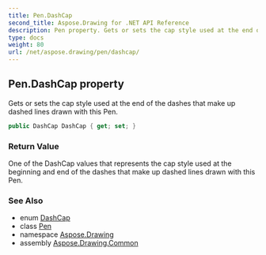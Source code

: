 ```yaml
---
title: Pen.DashCap
second_title: Aspose.Drawing for .NET API Reference
description: Pen property. Gets or sets the cap style used at the end of the dashes that make up dashed lines drawn with this Pen
type: docs
weight: 80
url: /net/aspose.drawing/pen/dashcap/
---
```

## Pen.DashCap property

Gets or sets the cap style used at the end of the dashes that make up dashed lines drawn with this Pen.

```csharp
public DashCap DashCap { get; set; }
```

### Return Value

One of the DashCap values that represents the cap style used at the beginning and end of the dashes that make up dashed lines drawn with this Pen.

### See Also

* enum [DashCap](../../../aspose.drawing.drawing2d/dashcap/)
* class [Pen](../)
* namespace [Aspose.Drawing](../../pen/)
* assembly [Aspose.Drawing.Common](../../../)


